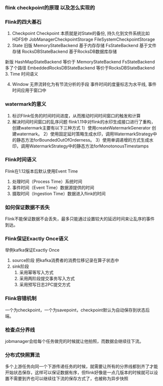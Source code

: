 ### flink checkpoint的原理 以及怎么实现的


### Flink的四大基石
1. Checkpoint  Checkpoint 本质就是对State的备份, 持久化到文件系统比如HDFS中
JobManagerCheckpointStorage  FileSystemCheckpointStorage
2. State 
旧版
MemoryStateBackend  基于内存存储
FsStateBackend  基于文件存储
RocksDBStateBackend  基于RocksDB数据库存储 

新版
HashMapStateBackend 等价于   MemoryStateBackend  FsStateBackend 多了个路径
EmbeddedRocksDBStateBackend  等价于RocksDBStateBackend
3. Time 时间语义

4. Window  无界流转化为有节流分析的手段
事件时间的度量标志为水平线, 事件时间应用于窗口中


### watermark的意义
1. 标识Flink任务的时间时间进度，从而推动时间时间窗口的触发和计算
2. 解决时间时间窗口的乱序问题
flink1.11中对flink的水印生成接口进行了重构，创建watermark主要有以下三种方式
1）使用createWatermarkGenerator 创建watermark。
2）使用固定延时策略生成水印，调用WatermarkStrategy中的静态方法forBoundedOutOfOrderness。
3）使用单调递增的方式生成水印，调用WatermarkStrategy中的静态方法forMonotonousTimestamps

### Flink时间语义
Flink在1.12版本后默认使用Event Time
1. 处理时间（Process Time）系统时间
2. 事件时间（Event Time）数据源提供的时间
3. 摄取时间（Ingestion Time）数据进入flink的时间


### 如何保证数据不丢失
Flink不能保证数据不会丢失，最多只能通过设置较大的延迟时间来让乱序的事件到达。


### Flink保证Exactly Once语义
举例kafka保证Exactly Once
1. source阶段 把kafka消费者的消费位移记录在算子状态中
2. sink阶段
   1. 采用幂等写入方式
   2. 采用两阶段提交事务写入方式
   3. 采用预写日志2PC提交方式



### Flink容错机制
一个为checkpoint，一个为savepoint，checkpoint默认为自动保存到状态后端。

### 检查点分界线 
jobmanager会给每个任务做完的时候就让他拍照，而数据会继续往下流。
### 分布式快照算法
多个上游任务向同一个下游传递任务的时候，就需要让所有的分界线都到齐了才能开始状态保存，这样可以保证数据有序，但flink好像是一点几版本的时候就可以设置不需要到齐也可以继续往下流的保存方式了，也被称为异步快照